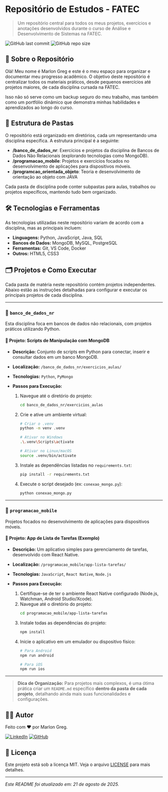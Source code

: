 # Repositório de Estudos - FATEC

> Um repositório central para todos os meus projetos, exercícios e anotações desenvolvidos durante o curso de Análise e Desenvolvimento de Sistemas na FATEC.

![GitHub last commit](https://img.shields.io/github/last-commit/marlon-greg/fatec?style=for-the-badge&logo=github&label=Último%20Commit)
![GitHub repo size](https://img.shields.io/github/repo-size/marlon-greg/fatec?style=for-the-badge&logo=github&label=Tamanho%20do%20Repositório)

## 🚀 Sobre o Repositório

Olá! Meu nome é Marlon Greg e este é o meu espaço para organizar e documentar meu progresso acadêmico. O objetivo deste repositório é centralizar todos os materiais práticos, desde pequenos exercícios até projetos maiores, de cada disciplina cursada na FATEC.

Isso não só serve como um backup seguro do meu trabalho, mas também como um portfólio dinâmico que demonstra minhas habilidades e aprendizados ao longo do curso.

## 📁 Estrutura de Pastas

O repositório está organizado em diretórios, cada um representando uma disciplina específica. A estrutura principal é a seguinte:

* **/banco_de_dados_nr**: Exercícios e projetos da disciplina de Bancos de Dados Não Relacionais (explorando tecnologias como MongoDB).
* **/programacao_mobile**: Projetos e exercícios focados no desenvolvimento de aplicações para dispositivos móveis.
* **/programcao_orientada_objeto**: Teoria e desenvolvimento de orientação ao objeto com JAVA

Cada pasta de disciplina pode conter subpastas para aulas, trabalhos ou projetos específicos, mantendo tudo bem organizado.

## 🛠️ Tecnologias e Ferramentas

As tecnologias utilizadas neste repositório variam de acordo com a disciplina, mas as principais incluem:

* **Linguagens:** Python, JavaScript, Java, SQL
* **Bancos de Dados:** MongoDB, MySQL, PostgreSQL
* **Ferramentas:** Git, VS Code, Docker
* **Outros:** HTML5, CSS3

## 🗂️ Projetos e Como Executar

Cada pasta de matéria neste repositório contém projetos independentes. Abaixo estão as instruções detalhadas para configurar e executar os principais projetos de cada disciplina.

---

### 📂 `banco_de_dados_nr`

Esta disciplina foca em bancos de dados não relacionais, com projetos práticos utilizando Python.

#### 🐍 Projeto: Scripts de Manipulação com MongoDB
* **Descrição:** Conjunto de scripts em Python para conectar, inserir e consultar dados em um banco MongoDB.
* **Localização:** `/banco_de_dados_nr/exercicios_aulas/`
* **Tecnologias:** `Python`, `PyMongo`

* **Passos para Execução:**
    1.  Navegue até o diretório do projeto:
        ```bash
        cd banco_de_dados_nr/exercicios_aulas
        ```
    2.  Crie e ative um ambiente virtual:
        ```bash
        # Criar o .venv
        python -m venv .venv
        
        # Ativar no Windows
        .\.venv\Scripts\activate

        # Ativar no Linux/macOS
        source .venv/bin/activate
        ```
    3.  Instale as dependências listadas no `requirements.txt`:
        ```bash
        pip install -r requirements.txt
        ```
    4.  Execute o script desejado (ex: `conexao_mongo.py`):
        ```bash
        python conexao_mongo.py
        ```

---

### 📂 `programacao_mobile`

Projetos focados no desenvolvimento de aplicações para dispositivos móveis.

#### 📱 Projeto: App de Lista de Tarefas (Exemplo)
* **Descrição:** Um aplicativo simples para gerenciamento de tarefas, desenvolvido com React Native.
* **Localização:** `/programacao_mobile/app-lista-tarefas/`
* **Tecnologias:** `JavaScript`, `React Native`, `Node.js`

* **Passos para Execução:**
    1.  Certifique-se de ter o ambiente React Native configurado (Node.js, Watchman, Android Studio/Xcode).
    2.  Navegue até o diretório do projeto:
        ```bash
        cd programacao_mobile/app-lista-tarefas
        ```
    3.  Instale todas as dependências do projeto:
        ```bash
        npm install
        ```
    4.  Inicie o aplicativo em um emulador ou dispositivo físico:
        ```bash
        # Para Android
        npm run android

        # Para iOS
        npm run ios
        ```
---

> **Dica de Organização:** Para projetos mais complexos, é uma ótima prática criar um `README.md` específico **dentro da pasta de cada projeto**, detalhando ainda mais suas funcionalidades e configurações.

## 👨‍💻 Autor

Feito com ❤️ por Marlon Greg.

[![LinkedIn](https://img.shields.io/badge/LinkedIn-0077B5?style=for-the-badge&logo=linkedin&logoColor=white)](https://www.linkedin.com/in/SEU-LINK-DO-LINKEDIN/)
[![GitHub](https://img.shields.io/badge/GitHub-181717?style=for-the-badge&logo=github&logoColor=white)](https://github.com/marlon-greg)

## 📄 Licença

Este projeto está sob a licença MIT. Veja o arquivo [LICENSE](LICENSE) para mais detalhes.

---
_Este README foi atualizado em: 21 de agosto de 2025._

````
